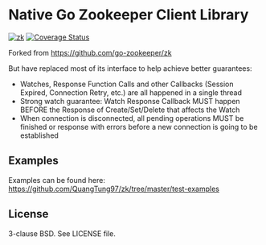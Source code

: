 # Native Go Zookeeper Client Library

[![zk](https://github.com/QuangTung97/zk/actions/workflows/go.yml/badge.svg)](https://github.com/QuangTung97/zk/actions/workflows/go.yml)
[![Coverage Status](https://coveralls.io/repos/github/QuangTung97/zk/badge.svg?branch=master)](https://coveralls.io/github/QuangTung97/zk?branch=master)

Forked from https://github.com/go-zookeeper/zk

But have replaced most of its interface to help achieve better guarantees:
* Watches, Response Function Calls and other Callbacks (Session Expired, Connection Retry, etc.)
are all happened in a single thread
* Strong watch guarantee: Watch Response Callback MUST happen BEFORE the Response of Create/Set/Delete
that affects the Watch
* When connection is disconnected, all pending operations MUST be finished or response with
errors before a new connection is going to be established

## Examples
Examples can be found here: https://github.com/QuangTung97/zk/tree/master/test-examples


## License

3-clause BSD. See LICENSE file.
